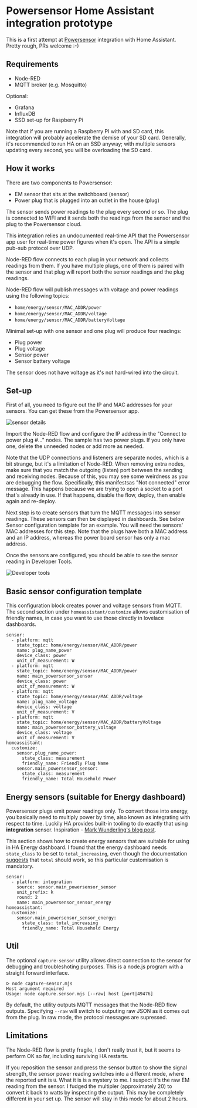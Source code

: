 # Powersensor Home Assistant integration prototype
This is a first attempt at [Powersensor](https://www.powersensor.com.au) integration with Home Assistant. Pretty rough, PRs welcome :-)

## Requirements
* Node-RED
* MQTT broker (e.g. Mosquitto)

Optional:
* Grafana
* InfluxDB
* SSD set-up for Raspberry Pi

Note that if you are running a Raspberry PI with and SD card, this integration will probably accelerate the demise of your SD card. Generally, it's recommended to run HA on an SSD anyway; with multiple sensors updating every second, you will be overloading the SD card.

## How it works
There are two components to Powersensor:
* EM sensor that sits at the switchboard (sensor)
* Power plug that is plugged into an outlet in the house (plug)

The sensor sends power readings to the plug every second or so. The plug is connected to WIFI and it sends both the readings from the sensor and the plug to the Powersensor cloud.

This integration relies an undocumented real-time API that the Powersensor app user for real-time power figures when it's open. The API is a simple pub-sub protocol over UDP.

Node-RED flow connects to each plug in your network and collects readings from them. If you have multiple plugs, one of them is paired with the sensor and that plug will report both the sensor readings and the plug readings.

Node-RED flow will publish messages with voltage and power readings using the following topics:

* `home/energy/sensor/MAC_ADDR/power`
* `home/energy/sensor/MAC_ADDR/voltage`
* `home/energy/sensor/MAC_ADDR/batteryVoltage`

Minimal set-up with one sensor and one plug will produce four readings:
* Plug power
* Plug voltage
* Sensor power
* Sensor battery voltage

The sensor does not have voltage as it's not hard-wired into the circuit.

## Set-up
First of all, you need to figure out the IP and MAC addresses for your sensors. You can get these from the Powersensor app.

![sensor details](/img/sensor-details.PNG)

Import the Node-RED flow and configure the IP address in the "Connect to power plug #..." nodes. The sample has two power plugs. If you only have one, delete the unneeded nodes or add more as needed.

Note that the UDP connections and listeners are separate nodes, which is a bit strange, but it's a limitation of Node-RED. When removing extra nodes, make sure that you match the outgoing (listen) port between the sending and receiving nodes. Because of this, you may see some weirdness as you are debugging the flow. Specifically, this manifestsas "Not connected" error message. This happens because we are trying to open a socket to a port that's already in use. If that happens, disable the flow, deploy, then enable again and re-deploy.

Next step is to create sensors that turn the MQTT messages into sensor readings. These sensors can then be displayed in dashboards. See below Sensor configuration template for an example. You will need the sensors' MAC addresses for this step. Note that the plugs have both a MAC address and an IP address, whereas the power board sensor has only a mac address.

Once the sensors are configured, you should be able to see the sensor reading in Developer Tools.

![Developer tools](/img/developer-tools.PNG)

## Basic sensor configuration template
This configuration block creates power and voltage sensors from MQTT. The second section under `homeassistant/customize` allows customisation of friendly names, in case you want to use those directly in lovelace dashboards.

```
sensor:
  - platform: mqtt
    state_topic: home/energy/sensor/MAC_ADDR/power
    name: plug_name_power
    device_class: power
    unit_of_measurement: W
  - platform: mqtt
    state_topic: home/energy/sensor/MAC_ADDR/power
    name: main_powersensor_sensor
    device_class: power
    unit_of_measurement: W
  - platform: mqtt
    state_topic: home/energy/sensor/MAC_ADDR/voltage
    name: plug_name_voltage
    device_class: voltage
    unit_of_measurement: V
  - platform: mqtt
    state_topic: home/energy/sensor/MAC_ADDR/batteryVoltage
    name: main_powersensor_battery_voltage
    device_class: voltage
    unit_of_measurement: V
homeassistant:
  customize:
    sensor.plug_name_power:
      state_class: measurement
      friendly_name: Friendly Plug Name
    sensor.main_powersensor_sensor:
      state_class: measurement
      friendly_name: Total Household Power
```

## Energy sensors (suitable for Energy dashboard)
Powersensor plugs emit power readings only. To convert those into energy, you basically need to multiply power by time, also known as integrating with respect to time. Luckily HA provides  built-in tooling to do exactly that using **integration** sensor. Inspiration - [Mark Wunderling's blog post](https://mwunderling.com/blog/energymonitoringha.html).

This section shows how to create energy sensors that are suitable for using in HA Energy dashboard. I found that the energy dashboard needs `state_class` to be set to `total_increasing`, even though the documentation [suggests](https://developers.home-assistant.io/docs/core/entity/sensor/#long-term-statistics) that `total` should work, so this particular customisation is mandatory.

```
sensor:
  - platform: integration
    source: sensor.main_powersensor_sensor
    unit_prefix: k
    round: 2
    name: main_powersensor_sensor_energy
homeassistant:
  customize:
    sensor.main_powersensor_sensor_energy:
      state_class: total_increasing
      friendly_name: Total Household Energy
```

## Util
The optional `capture-sensor` utility allows direct connection to the sensor for debugging and troubleshoting purposes. This is a node.js program with a straight forward interface.

```
ᐅ node capture-sensor.mjs
Host argument required
Usage: node capture.sensor.mjs [--raw] host [port|49476]
```

By default, the utility outputs MQTT messages that the Node-RED flow outputs. Specifying `--raw` will switch to outputing raw JSON as it comes out from the plug. In raw mode, the protocol messages are supressed.

 ## Limitations
 The Node-RED flow is pretty fragile, I don't really trust it, but it seems to perform OK so far, including surviving HA restarts.

 If you reposition the sensor and press the sensor button to show the signal strength, the sensor power reading switches into a different mode, where the reported unit is `U`. What it is is a mystery to me. I suspect it's the raw EM reading from the sensor. I  fudged the multipler (approximately 20) to convert it back to watts by inspecting the output. This may be completely different in your set up. The sensor will stay in this mode for about 2 hours.